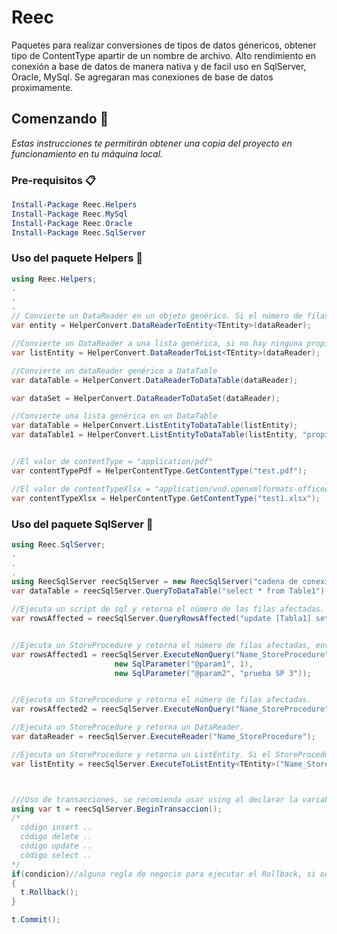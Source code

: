 # Reec
Paquetes para realizar conversiones de tipos de datos génericos, obtener tipo de ContentType apartir de un nombre de archivo. 
Alto rendimiento en conexión a base de datos de manera nativa y de facil uso en SqlServer, Oracle, MySql.
Se agregaran mas conexiones de base de datos proximamente.

## Comenzando 🚀

_Estas instrucciones te permitirán obtener una copia del proyecto en funcionamiento en tu máquina local._


### Pre-requisitos 📋
```PowerShell
Install-Package Reec.Helpers
Install-Package Reec.MySql
Install-Package Reec.Oracle
Install-Package Reec.SqlServer
```

### Uso del paquete Helpers 🔧
```csharp
using Reec.Helpers;
.
.
.
// Convierte un DataReader en un objeto genérico. Si el número de filas es diferente a 1, retornará null.
var entity = HelperConvert.DataReaderToEntity<TEntity>(dataReader);

//Convierte un DataReader a una lista genérica, si no hay ninguna propiedad que haga match, retornará null.
var listEntity = HelperConvert.DataReaderToList<TEntity>(dataReader);

//Convierte un dataReader genérico a DataTable
var dataTable = HelperConvert.DataReaderToDataTable(dataReader);

var dataSet = HelperConvert.DataReaderToDataSet(dataReader);

//Convierte una lista genérica en un DataTable
var dataTable = HelperConvert.ListEntityToDataTable(listEntity);
var dataTable1 = HelperConvert.ListEntityToDataTable(listEntity, "propiedad1", "propiedad2", "propiedad3");


//El valor de contentType = "application/pdf"
var contentTypePdf = HelperContentType.GetContentType("test.pdf");

//El valor de contentTypeXlsx = "application/vnd.openxmlformats-officedocument.spreadsheetml.sheet"
var contentTypeXlsx = HelperContentType.GetContentType("test1.xlsx");
```


### Uso del paquete SqlServer 🔧

```csharp
using Reec.SqlServer;
.
.
.
using ReecSqlServer reecSqlServer = new ReecSqlServer("cadena de conexión");
var dataTable = reecSqlServer.QueryToDataTable("select * from Table1");

//Ejecuta un script de sql y retorna el número de las filas afectadas. Insert, Delete, Update
var rowsAffected = reecSqlServer.QueryRowsAffected("update [Tabla1] set columna1 = 'prueba' where Id = 1");


//Ejecuta un StoreProcedure y retorna el número de filas afectadas, envio de parametros nativos
var rowsAffected1 = reecSqlServer.ExecuteNonQuery("Name_StoreProcedure",
                       new SqlParameter("@param1", 1),
                       new SqlParameter("@param2", "prueba SP 3"));


//Ejecuta un StoreProcedure y retorna el número de filas afectadas.
var rowsAffected2 = reecSqlServer.ExecuteNonQuery("Name_StoreProcedure");

//Ejecuta un StoreProcedure y retorna un DataReader.
var dataReader = reecSqlServer.ExecuteReader("Name_StoreProcedure");

//Ejecuta un StoreProcedure y retorna un ListEntity. Si el StoreProcedure no retorna filas, la función retornara null.
var listEntity = reecSqlServer.ExecuteToListEntity<TEntity>("Name_StoreProcedure");



///Uso de transacciones, se recomienda usar using al declarar la variable.
using var t = reecSqlServer.BeginTransaccion();
/*
  código insert ..
  código delete ..
  código update ..
  código select ..
*/
if(condicion)//alguna regla de negocio para ejecutar el Rollback, si ocurre una excepción, el rollback se ejecuta en automático.
{
  t.Rollback();
}

t.Commit();
```



